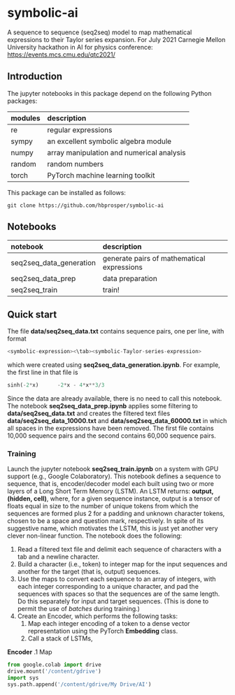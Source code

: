 # symbolic-ai
A sequence to sequence (seq2seq) model to map mathematical expressions to their Taylor series expansion. For July 2021 Carnegie Mellon University hackathon in AI for physics conference: https://events.mcs.cmu.edu/qtc2021/

## Introduction
The jupyter notebooks in this package depend on the following Python packages:

| __modules__   | __description__     |
| :---          | :---        |
| re            | regular expressions |
| sympy         | an excellent symbolic algebra module |
| numpy         | array manipulation and numerical analysis      |
| random        | random numbers |
| torch         | PyTorch machine learning toolkit |

This package can be installed as follows:
```
git clone https://github.com/hbprosper/symbolic-ai
```

## Notebooks

| __notebook__ | __description__ |
| :---         | :--- |
| seq2seq_data_generation | generate pairs of mathematical expressions |
| seq2seq_data_prep | data preparation  |
| seq2seq_train | train! |

## Quick start
The file __data/seq2seq_data.txt__ contains sequence pairs, one per line, with format

```python
<symbolic-expression><\tab><symbolic-Taylor-series-expression>
```

which were created using __seq2seq_data_generation.ipynb__. For example, the first line in that file is
```python
sinh(-2*x)      -2*x - 4*x**3/3
```  
Since the data are already available, there is no need to call this notebook. The notebook __seq2seq_data_prep.ipynb__ applies some filtering to __data/seq2seq_data.txt__ and creates the filtered text files __data/seq2seq_data_10000.txt__ and __data/seq2seq_data_60000.txt__ in which all spaces in the expressions have been removed. The first file contains 10,000 sequence pairs and the second contains 60,000 sequence pairs.

### Training
Launch the jupyter notebook __seq2seq_train.ipynb__ on a system with GPU support (e.g., Google Colaboratory). This notebook defines a sequence to sequence, that is, encoder/decoder model each built using two or more layers of a Long Short Term Memory (LSTM). An LSTM returns: __output, (hidden, cell)__, where, for a given sequence instance, output is a tensor of floats equal in size to the number of unique tokens from which the sequences are formed plus 2 for a padding and unknown character tokens, chosen to be a space and question mark, respectively. In spite of its suggestive name, which motivates the LSTM, this is just yet another very clever non-linear function. The notebook does the following:

  1. Read a filtered text file and delimit each sequence of characters with a tab and a newline character.
  2. Build a character (i.e., token) to integer map for the input sequences and another for the target (that is, output) sequences.
  3. Use the maps to convert each sequence to an array of integers, with each integer corresponding to a unique character, and pad the sequences with spaces so that the sequences are of the same length. Do this separately for input and target sequences. (This is done to permit the use of *batches* during training.)
  4. Create an Encoder, which performs the following tasks:
     1. Map each integer encoding of a token to a dense vector representation using the PyTorch __Embedding__ class.
     2. Call a stack of LSTMs,   

__Encoder__
  .1 Map 

```python
from google.colab import drive 
drive.mount('/content/gdrive')
import sys
sys.path.append('/content/gdrive/My Drive/AI')
```
